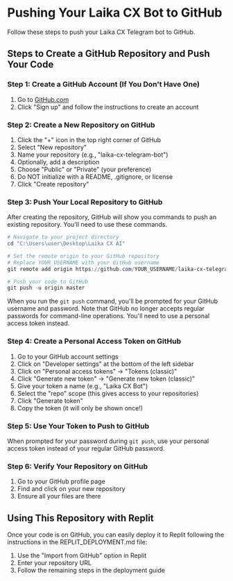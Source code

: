 # Pushing Your Laika CX Bot to GitHub

Follow these steps to push your Laika CX Telegram bot to GitHub.

## Steps to Create a GitHub Repository and Push Your Code

### Step 1: Create a GitHub Account (If You Don't Have One)

1. Go to [GitHub.com](https://github.com)
2. Click "Sign up" and follow the instructions to create an account

### Step 2: Create a New Repository on GitHub

1. Click the "+" icon in the top right corner of GitHub
2. Select "New repository"
3. Name your repository (e.g., "laika-cx-telegram-bot")
4. Optionally, add a description
5. Choose "Public" or "Private" (your preference)
6. Do NOT initialize with a README, .gitignore, or license
7. Click "Create repository"

### Step 3: Push Your Local Repository to GitHub

After creating the repository, GitHub will show you commands to push an existing repository. You'll need to use these commands.

```powershell
# Navigate to your project directory
cd "C:\Users\user\Desktop\Laika CX AI"

# Set the remote origin to your GitHub repository
# Replace YOUR_USERNAME with your GitHub username
git remote add origin https://github.com/YOUR_USERNAME/laika-cx-telegram-bot.git

# Push your code to GitHub
git push -u origin master
```

When you run the `git push` command, you'll be prompted for your GitHub username and password. Note that GitHub no longer accepts regular passwords for command-line operations. You'll need to use a personal access token instead.

### Step 4: Create a Personal Access Token on GitHub

1. Go to your GitHub account settings
2. Click on "Developer settings" at the bottom of the left sidebar
3. Click on "Personal access tokens" → "Tokens (classic)"
4. Click "Generate new token" → "Generate new token (classic)"
5. Give your token a name (e.g., "Laika CX Bot")
6. Select the "repo" scope (this gives access to your repositories)
7. Click "Generate token"
8. Copy the token (it will only be shown once!)

### Step 5: Use Your Token to Push to GitHub

When prompted for your password during `git push`, use your personal access token instead of your regular GitHub password.

### Step 6: Verify Your Repository on GitHub

1. Go to your GitHub profile page
2. Find and click on your new repository
3. Ensure all your files are there

## Using This Repository with Replit

Once your code is on GitHub, you can easily deploy it to Replit following the instructions in the REPLIT_DEPLOYMENT.md file:

1. Use the "Import from GitHub" option in Replit
2. Enter your repository URL
3. Follow the remaining steps in the deployment guide
